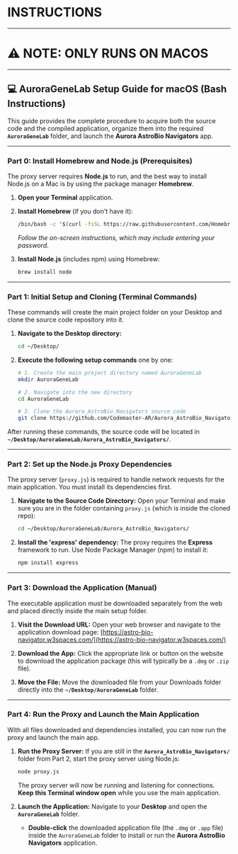 

# INSTRUCTIONS

-----

# ⚠️ NOTE: ONLY RUNS ON MACOS

-----

## 💻 AuroraGeneLab Setup Guide for macOS (Bash Instructions)

This guide provides the complete procedure to acquire both the source code and the compiled application, organize them into the required **`AuroraGeneLab`** folder, and launch the **Aurora AstroBio Navigators** app.

-----

### **Part 0: Install Homebrew and Node.js (Prerequisites)**

The proxy server requires **Node.js** to run, and the best way to install Node.js on a Mac is by using the package manager **Homebrew**.

1.  **Open your Terminal** application.

2.  **Install Homebrew** (if you don't have it):

    ```bash
    /bin/bash -c "$(curl -fsSL https://raw.githubusercontent.com/Homebrew/install/HEAD/install.sh)"
    ```

    *Follow the on-screen instructions, which may include entering your password.*

3.  **Install Node.js** (includes npm) using Homebrew:

    ```bash
    brew install node
    ```

-----

### **Part 1: Initial Setup and Cloning (Terminal Commands)**

These commands will create the main project folder on your Desktop and clone the source code repository into it.

1.  **Navigate to the Desktop directory:**

    ```bash
    cd ~/Desktop/
    ```

2.  **Execute the following setup commands** one by one:

    ```bash
    # 1. Create the main project directory named AuroraGeneLab
    mkdir AuroraGeneLab

    # 2. Navigate into the new directory
    cd AuroraGeneLab

    # 3. Clone the Aurora_AstroBio_Navigators source code
    git clone https://github.com/Codemaster-AR/Aurora_AstroBio_Navigators.git
    ```

After running these commands, the source code will be located in **`~/Desktop/AuroraGeneLab/Aurora_AstroBio_Navigators/`**.

-----

### **Part 2: Set up the Node.js Proxy Dependencies**

The proxy server (`proxy.js`) is required to handle network requests for the main application. You must install its dependencies first.

1.  **Navigate to the Source Code Directory:**
    Open your Terminal and make sure you are in the folder containing `proxy.js` (which is inside the cloned repo):

    ```bash
    cd ~/Desktop/AuroraGeneLab/Aurora_AstroBio_Navigators/
    ```

2.  **Install the 'express' dependency:**
    The proxy requires the **Express** framework to run. Use Node Package Manager (npm) to install it:

    ```bash
    npm install express
    ```

-----

### **Part 3: Download the Application (Manual)**

The executable application must be downloaded separately from the web and placed directly inside the main setup folder.

1.  **Visit the Download URL:**
    Open your web browser and navigate to the application download page:
    [https://astro-bio-navigator.w3spaces.com/](https://astro-bio-navigator.w3spaces.com/)

2.  **Download the App:**
    Click the appropriate link or button on the website to download the application package (this will typically be a `.dmg` or `.zip` file).

3.  **Move the File:**
    Move the downloaded file from your Downloads folder directly into the **`~/Desktop/AuroraGeneLab`** folder.

-----

### **Part 4: Run the Proxy and Launch the Main Application**

With all files downloaded and dependencies installed, you can now run the proxy and launch the main app.

1.  **Run the Proxy Server:**
    If you are still in the **`Aurora_AstroBio_Navigators/`** folder from Part 2, start the proxy server using Node.js:

    ```bash
    node proxy.js
    ```

    The proxy server will now be running and listening for connections. **Keep this Terminal window open** while you use the main application.

2.  **Launch the Application:**
    Navigate to your **Desktop** and open the **`AuroraGeneLab`** folder.

      * **Double-click** the downloaded application file (the `.dmg` or `.app` file) inside the `AuroraGeneLab` folder to install or run the **Aurora AstroBio Navigators** application.
